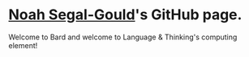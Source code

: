 # [Noah Segal-Gould](http://noahsegalgould.github.io)'s GitHub page.

Welcome to Bard and welcome to Language & Thinking's computing element!
